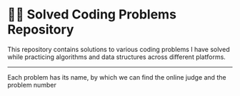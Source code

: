 # 🧑‍💻 Solved Coding Problems Repository

This repository contains solutions to various coding problems I have solved while practicing algorithms and data structures across different platforms.

---
Each problem has its name, by which we can find the online judge and the problem number
